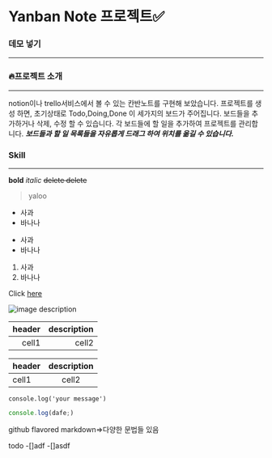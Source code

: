 # Yanban Note 프로젝트✅

### 데모 넣기

---

### 🔥프로젝트 소개

---

notion이나 trello서비스에서 볼 수 있는 칸반노트를 구현해 보았습니다.
프로젝트를 생성 하면, 초기상태로 Todo,Doing,Done 이 세가지의 보드가 주어집니다. 보드들을 추가하거나 삭제, 수정 할 수 있습니다. 각 보드들에 할 일을 추가하여 프로젝트를 관리합니다. **_보드들과 할 일 목록들을 자유롭게 드래그 하여 위치를 옮길 수 있습니다._**

### Skill

---

**bold**
_italic_
~~delete delete~~

> yaloo

- 사과
- 바나나

* 사과
* 바나나

1. 사과
2. 바나나

Click [here](http://www.naver.com)

![image description](https://search.pstatic.net/sunny/?src=https%3A%2F%2Fi.pinimg.com%2F736x%2Fb6%2F30%2Fd6%2Fb630d6637954ba0379fb7702d32ee471.jpg&type=a340)

| header | description |
| -----: | ----------: |
|  cell1 |       cell2 |

| header | description |
| :----- | :---------: |
| cell1  |    cell2    |

`console.log('your message')`

```ts
console.log(dafe;)
```

github flavored markdown=>다양한 문법들 있음

todo
-[]adf
-[]asdf
